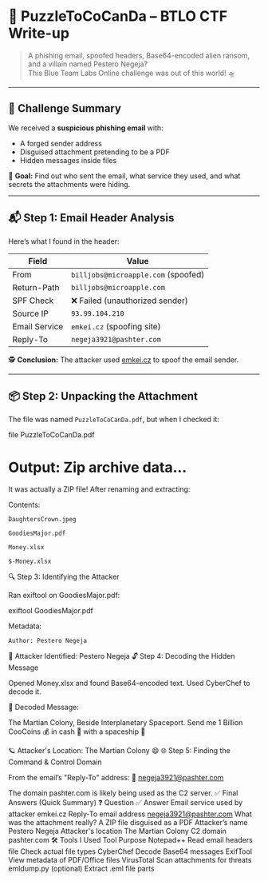 # 🧩 PuzzleToCoCanDa – BTLO CTF Write-up

> A phishing email, spoofed headers, Base64-encoded alien ransom, and a villain named Pestero Negeja?  
> This Blue Team Labs Online challenge was out of this world! 🛸

---

## 📌 Challenge Summary

We received a **suspicious phishing email** with:

- A forged sender address
- Disguised attachment pretending to be a PDF
- Hidden messages inside files

🎯 **Goal:** Find out who sent the email, what service they used, and what secrets the attachments were hiding.

---

## 📬 Step 1: Email Header Analysis

Here’s what I found in the header:

| Field             | Value                          |
|------------------|---------------------------------|
| From             | `billjobs@microapple.com` (spoofed) |
| Return-Path      | `billjobs@microapple.com`       |
| SPF Check        | ❌ Failed (unauthorized sender) |
| Source IP        | `93.99.104.210`                |
| Email Service    | `emkei.cz` (spoofing site)     |
| Reply-To         | `negeja3921@pashter.com`       |

🕵️ **Conclusion:** The attacker used [emkei.cz](https://emkei.cz/) to spoof the email sender.

---

## 📦 Step 2: Unpacking the Attachment

The file was named `PuzzleToCoCanDa.pdf`, but when I checked it:


file PuzzleToCoCanDa.pdf
# Output: Zip archive data...

It was actually a ZIP file! After renaming and extracting:

Contents:

    DaughtersCrown.jpeg

    GoodiesMajor.pdf

    Money.xlsx

    $-Money.xlsx

🔍 Step 3: Identifying the Attacker

Ran exiftool on GoodiesMajor.pdf:

exiftool GoodiesMajor.pdf

Metadata:

    Author: Pestero Negeja

🎯 Attacker Identified: Pestero Negeja
🔓 Step 4: Decoding the Hidden Message

Opened Money.xlsx and found Base64-encoded text.
Used CyberChef to decode it.

📜 Decoded Message:

The Martian Colony, Beside Interplanetary Spaceport.
Send me 1 Billion CooCoins 💰 in cash 🤑 with a spaceship 🚀

🪐 Attacker's Location: The Martian Colony 😄
🌐 Step 5: Finding the Command & Control Domain

From the email’s "Reply-To" address:
📧 negeja3921@pashter.com

The domain pashter.com is likely being used as the C2 server.
✅ Final Answers (Quick Summary)
❓ Question	✅ Answer
Email service used by attacker	emkei.cz
Reply-To email address	negeja3921@pashter.com
What was the attachment really?	A ZIP file disguised as a PDF
Attacker’s name	Pestero Negeja
Attacker's location	The Martian Colony
C2 domain	pashter.com
🛠️ Tools I Used
Tool	Purpose
Notepad++	Read email headers
file	Check actual file types
CyberChef	Decode Base64 messages
ExifTool	View metadata of PDF/Office files
VirusTotal	Scan attachments for threats
emldump.py	(optional) Extract .eml file parts
